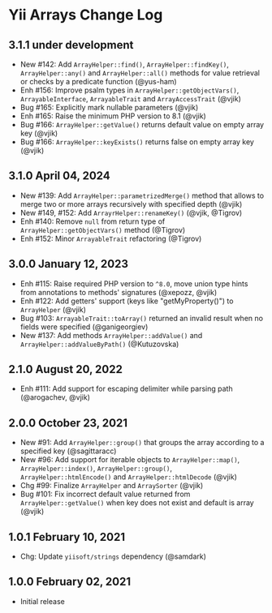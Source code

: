 # Yii Arrays Change Log

## 3.1.1 under development

- New #142: Add `ArrayHelper::find()`, `ArrayHelper::findKey()`, `ArrayHelper::any()` and `ArrayHelper::all()` methods for value retrieval or checks by a predicate function (@yus-ham)
- Enh #156: Improve psalm types in `ArrayHelper::getObjectVars()`, `ArrayableInterface`, `ArrayableTrait` and 
  `ArrayAccessTrait` (@vjik)
- Bug #165: Explicitly mark nullable parameters (@vjik)
- Enh #165: Raise the minimum PHP version to 8.1 (@vjik)
- Bug #166: `ArrayHelper::getValue()` returns default value on empty array key (@vjik) 
- Bug #166: `ArrayHelper::keyExists()` returns false on empty array key (@vjik) 

## 3.1.0 April 04, 2024

- New #139: Add `ArrayHelper::parametrizedMerge()` method that allows to merge two or more arrays recursively with
  specified depth (@vjik)
- New #149, #152: Add `ArrayrHelper::renameKey()` (@vjik, @Tigrov)
- Enh #140: Remove `null` from return type of `ArrayHelper::getObjectVars()` method (@Tigrov)
- Enh #152: Minor `ArrayableTrait` refactoring (@Tigrov)

## 3.0.0 January 12, 2023

- Enh #115: Raise required PHP version to `^8.0`, move union type hints from annotations
  to methods' signatures (@xepozz, @vjik)
- Enh #122: Add getters' support (keys like "getMyProperty()") to `ArrayHelper` (@vjik)
- Bug #103: `ArrayableTrait::toArray()` returned an invalid result when no fields were specified (@ganigeorgiev)
- New #137: Add methods `ArrayHelper::addValue()` and `ArrayHelper::addValueByPath()` (@Kutuzovska)

## 2.1.0 August 20, 2022

- Enh #111: Add support for escaping delimiter while parsing path (@arogachev, @vjik)

## 2.0.0 October 23, 2021

- New #91: Add `ArrayHelper::group()` that groups the array according to a specified key (@sagittaracc)
- New #96: Add support for iterable objects to `ArrayHelper::map()`, `ArrayHelper::index()`, `ArrayHelper::group()`,
  `ArrayHelper::htmlEncode()` and `ArrayHelper::htmlDecode` (@vjik)
- Chg #99: Finalize `ArrayHelper` and `ArraySorter` (@vjik)
- Bug #101: Fix incorrect default value returned from `ArrayHelper::getValue()` when key does not exist and
  default is array (@vjik)

## 1.0.1 February 10, 2021

- Chg: Update `yiisoft/strings` dependency (@samdark)

## 1.0.0 February 02, 2021

- Initial release
